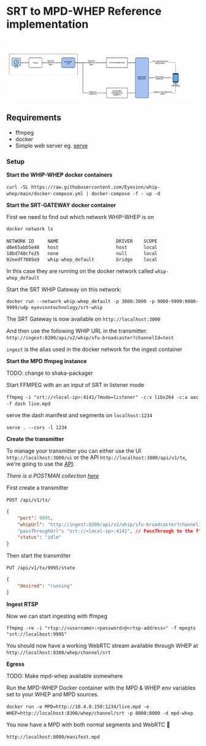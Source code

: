 # SRT to MPD-WHEP Reference implementation

![](./assets/diagram.png)

## Requirements
- ffmpeg
- docker
- Simple web server eg. [serve](https://www.npmjs.com/package/serve)

### Setup

**Start the WHIP-WHEP docker containers**

`curl -SL https://raw.githubusercontent.com/Eyevinn/whip-whep/main/docker-compose.yml | docker-compose -f - up -d`

**Start the SRT-GATEWAY docker container** 

First we need to find out which network WHIP-WHEP is on

```
docker network ls

NETWORK ID     NAME                     DRIVER    SCOPE
d8e65abb5e48   host                     host      local
18bd740cfe25   none                     null      local
02eedf7089a9   whip-whep_default        bridge    local
```

In this case they are running on the docker network called `whip-whep_default`

Start the SRT WHIP Gateway on this network:

```
docker run --network whip-whep_default -p 3000:3000 -p 9000-9999:9000-9999/udp eyevinntechnology/srt-whip
```

The SRT Gateway is now available on `http://localhost:3000`

And then use the following WHIP URL in the transmitter: `http://ingest:8200/api/v2/whip/sfu-broadcaster?channelId=test`

`ingest` is the alias used in the docker network for the ingest container

**Start the MPD ffmpeg instance**

TODO: change to shaka-packager

Start FFMPEG with an an input of SRT in listener mode

`ffmpeg -i "srt://<local-ip>:4141/?mode=listener" -c:v libx264 -c:a aac -f dash live.mpd`

serve the dash manifest and segments on `localhost:1234`

`serve . --cors -l 1234`

**Create the transmitter**

To manage your transmitter you can either use the UI `http://localhost:3000/ui` or the API `http://localhost:3000/api/v1/tx`, we're going to use the [API](http://localhost:3000/api/docs/):

*There is a POSTMAN collection [here](https://github.com/Eyevinn/srt-whip-gateway/blob/main/docs/SRT-GATEWAY.postman_collection.json)*

First create a transmitter

`POST /api/v1/tx/` 

```json
{
    "port": 9995,
    "whipUrl": "http://ingest:8200/api/v2/whip/sfu-broadcaster?channelId=srt", // ingest:8200 referes to the WHIP docker container
    "passThroughUrl": "srt://<local-ip>:4141", // PassThrough to the ffmpeg instance that will produce the MPEG-DASH manifest
    "status": "idle"
}
```

Then start the transmitter

`PUT /api/v1/tx/9995/state`

```json
{
    "desired": "running"
}
```

**Ingest RTSP**

Now we can start ingesting with ffmpeg
  
```
ffmpeg -re -i "rtsp://<username>:<password>@<rtsp-address>" -f mpegts "srt://localhost:9995"
```

You should now have a working WebRTC stream available through WHEP at `http://localhost:8300/whep/channel/srt`

**Egress**

TODO: Make mpd-whep available somewhere

Run the MPD-WHEP Docker container with the MPD & WHEP env variables set to your WHEP and MPD sources.

`docker run -e MPD=http://10.4.0.150:1234/live.mpd -e WHEP=http://localhost:8300/whep/channel/srt -p 8000:8000 -d mpd-whep`

You now have a MPD with both normal segments and WebRTC 🙌

`http://localhost:8000/manifest.mpd`